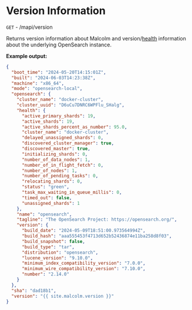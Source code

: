 # Version Information

`GET` - /mapi/version

Returns version information about Malcolm and version/[health](https://opensearch.org/docs/latest/opensearch/rest-api/cluster-health/) information about the underlying OpenSearch instance.

**Example output:**

```json
{
  "boot_time": "2024-05-20T14:15:01Z",
  "built": "2024-06-03T14:23:38Z",
  "machine": "x86_64",
  "mode": "opensearch-local",
  "opensearch": {
    "cluster_name": "docker-cluster",
    "cluster_uuid": "D6uCu7DNRC6WPFlu_SHalg",
    "health": {
      "active_primary_shards": 19,
      "active_shards": 19,
      "active_shards_percent_as_number": 95.0,
      "cluster_name": "docker-cluster",
      "delayed_unassigned_shards": 0,
      "discovered_cluster_manager": true,
      "discovered_master": true,
      "initializing_shards": 0,
      "number_of_data_nodes": 1,
      "number_of_in_flight_fetch": 0,
      "number_of_nodes": 1,
      "number_of_pending_tasks": 0,
      "relocating_shards": 0,
      "status": "green",
      "task_max_waiting_in_queue_millis": 0,
      "timed_out": false,
      "unassigned_shards": 1
    },
    "name": "opensearch",
    "tagline": "The OpenSearch Project: https://opensearch.org/",
    "version": {
      "build_date": "2024-05-09T18:51:00.973564994Z",
      "build_hash": "aaa555453f4713d652b52436874e11ba258d8f03",
      "build_snapshot": false,
      "build_type": "tar",
      "distribution": "opensearch",
      "lucene_version": "9.10.0",
      "minimum_index_compatibility_version": "7.0.0",
      "minimum_wire_compatibility_version": "7.10.0",
      "number": "2.14.0"
    }
  },
  "sha": "dad18b1",
  "version": "{{ site.malcolm.version }}"
}
```
